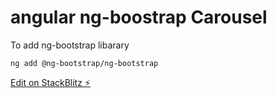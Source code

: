 # angular ng-boostrap Carousel

To add ng-bootstrap libarary

`ng add @ng-bootstrap/ng-bootstrap`



[Edit on StackBlitz ⚡️](https://stackblitz.com/edit/angular-ivy-tgn5ps)